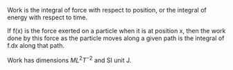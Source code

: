 Work is the integral of force with respect to position, or the integral
of energy with respect to time.

If f(x) is the force exerted on a particle when it is at position x,
then the work done by this force as the particle moves along a given
path is the integral of f.dx along that path.

Work has dimensions $ML^{2}T^{-2}$ and SI unit J.
